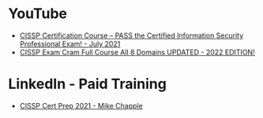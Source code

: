# YouTube

- [CISSP Certification Course – PASS the Certified Information Security Professional Exam! - July 2021](https://youtu.be/M1_v5HBVHWo "CISSP Certification Course – PASS the Certified Information Security Professional Exam! - July 2021")
- [CISSP Exam Cram Full Course All 8 Domains UPDATED - 2022 EDITION!](https://www.youtube.com/watch?v=_nyZhYnCNLA&t=0s "CISSP Exam Cram Full Course All 8 Domains UPDATED - 2022 EDITION!")

# LinkedIn - Paid Training

- [CISSP Cert Prep 2021 - Mike Chapple](https://www.linkedin.com/learning/cissp-cert-prep-2021-1-security-and-risk-management "CISSP Cert Prep 2021 - Mike Chapple")